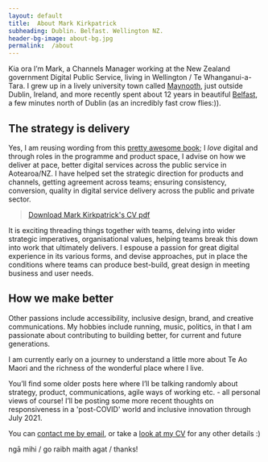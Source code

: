 ```yaml
---
layout: default
title:  About Mark Kirkpatrick
subheading: Dublin. Belfast. Wellington NZ.
header-bg-image: about-bg.jpg
permalink:  /about
---
```


Kia ora I’m Mark, a Channels Manager working at the New Zealand government Digital Public Service, living in Wellington / Te Whanganui-a-Tara. I grew up in a lively university town called [Maynooth](https://en.wikipedia.org/wiki/Maynooth), just outside Dublin, Ireland, and more recently spent about 12 years in beautiful [Belfast](https://lovebelfast.co.uk/), a few minutes north of Dublin (as an incredibly fast crow flies:)).
## The strategy is delivery

Yes, I am reusing wording from this [pretty awesome book](https://www.amazon.com/Digital-Transformation-Scale-Strategy-Perspectives/dp/1907994785); I *love* digital and through roles in the programme and product space, I advise on how we deliver at pace, better digital services across the public service in Aotearoa/NZ. I have helped set the strategic direction for products and channels, getting agreement across teams;  ensuring consistency, conversion, quality in digital service delivery across the public and private sector.

> [Download Mark Kirkpatrick's CV pdf](cv-mark-kirkpatrick-07-21.pdf "Mark Kirkpatrick CV")

It is exciting threading things together with teams, delving into wider strategic imperatives, organisational values, helping teams break this down into work that ultimately delivers. I espouse a passion for great digital experience in its various forms, and devise approaches, put in place the conditions where teams can produce best-build, great design in meeting business and user needs.
## How we make better

Other passions include accessibility, inclusive design, brand, and creative communications. My hobbies include running, music, politics, in that I am passionate about contributing to building better, for current and future generations. 

I am currently early on a journey to understand a little more about Te Ao Maori and the richness of the wonderful place where I live. 

You’ll find some older posts here where I’ll be talking randomly about strategy, product, communications, agile ways of working etc. - all personal views of course!  I’ll be posting some more recent thoughts on responsiveness in a 'post-COVID' world and inclusive innovation through July 2021.

You can [contact me by email](mailto:markkirkpatrick@gmail.com), or take a [look at my CV](https://mkirkpat.github.io/cv/) for any other details :)

ngā mihi / go raibh maith agat / thanks!
